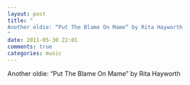 ```yaml
---
layout: post
title: "
Another oldie: “Put The Blame On Mame” by Rita Hayworth
"
date: 2011-05-30 22:01
comments: true
categories: music
---
```


Another oldie: “Put The Blame On Mame” by Rita Hayworth

